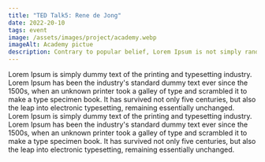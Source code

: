 ```yaml
---
title: "TED Talk5: Rene de Jong"
date: 2022-20-10
tags: event
image: /assets/images/project/academy.webp
imageAlt: Academy pictue
description: Contrary to popular belief, Lorem Ipsum is not simply random text. It has roots in a piece of classical Latin literature
---
```


Lorem Ipsum is simply dummy text of the printing and typesetting industry. Lorem Ipsum has been the industry's standard
dummy text ever since the 1500s, when an unknown printer took a galley of type and scrambled it to make a type specimen
book. It has survived not only five centuries, but also the leap into electronic typesetting, remaining essentially
unchanged. Lorem Ipsum is simply dummy text of the printing and typesetting industry. Lorem Ipsum has been the
industry's standard dummy text ever since the 1500s, when an unknown printer took a galley of type and scrambled it to
make a type specimen book. It has survived not only five centuries, but also the leap into electronic typesetting,
remaining essentially unchanged.
